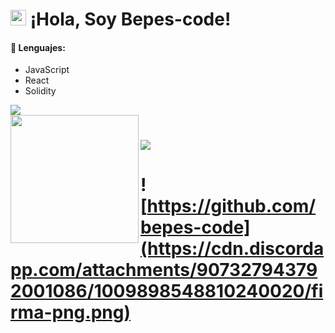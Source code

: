 # <img src="https://user-images.githubusercontent.com/57642291/115981321-b7a44c80-a58a-11eb-8109-79aa8bcf0698.gif" width="25px"> ¡Hola, Soy Bepes-code!

#### 🔧 Lenguajes:
- JavaScript
- React
- Solidity


<a href="https://github.com/bepes-code">
  <img src="https://github-readme-stats.vercel.app/api/top-langs/?username=bepes-code&langs_count=3&theme=dark">
</a>





<div align="left">
  <a href="https://discord.com/users/155411408752869377">
    <img src="https://lanyard-profile-readme.vercel.app/api/155411408752869377?animated=true" align="left" height="205">
  </a>
</div>



# ![](https://github-readme-stats.vercel.app/api?username=bepes-code&show_icons=true&theme=radical)
# ![https://github.com/bepes-code](https://cdn.discordapp.com/attachments/907327943792001086/1009898548810240020/firma-png.png) 
